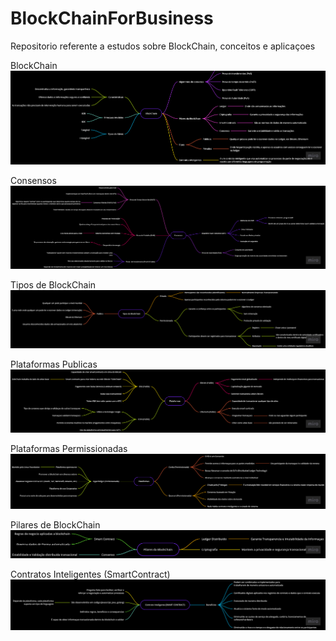 # BlockChainForBusiness
Repositorio referente a estudos sobre BlockChain, conceitos e aplicaçoes

BlockChain
![Principais topicos](https://github.com/marcusdaniel001/BlockChainForBusiness/blob/main/imgs/BlockChain.png?raw=true)

Consensos
![Tipos de Consensos](https://github.com/marcusdaniel001/BlockChainForBusiness/blob/main/imgs/Consensos.png?raw=true)

Tipos de BlockChain
![Tipos de BlockChain](https://github.com/marcusdaniel001/BlockChainForBusiness/blob/main/imgs/Tipos%20de%20BlockChain.png?raw=true)

Plataformas Publicas
![Plataformas Publicas](https://github.com/marcusdaniel001/BlockChainForBusiness/blob/main/imgs/Plataformas%20Publicas.png?raw=true)

Plataformas Permissionadas
![Plataformas Permissionadas](https://github.com/marcusdaniel001/BlockChainForBusiness/blob/main/imgs/Plataformas%20Permissionadas.png?raw=true)

Pilares de BlockChain
![Pilares de BlockChain](https://github.com/marcusdaniel001/BlockChainForBusiness/blob/main/imgs/Pilares%20Blockchain.png?raw=true)

Contratos Inteligentes (SmartContract)
![Contratos Inteligentes](https://github.com/marcusdaniel001/BlockChainForBusiness/blob/main/imgs/Contratos%20Inteligentes.png?raw=true)
